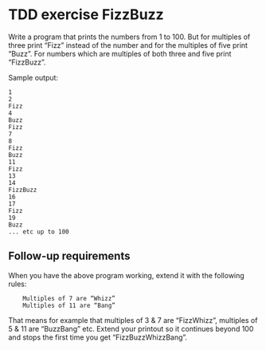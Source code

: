 # TDD exercise FizzBuzz

Write a program that prints the numbers from 1 to 100. But for multiples of three print “Fizz” instead of the number and for the multiples of five print “Buzz”. For numbers which are multiples of both three and five print “FizzBuzz”.

Sample output:
```
1
2
Fizz
4
Buzz
Fizz
7
8
Fizz
Buzz
11
Fizz
13
14
FizzBuzz
16
17
Fizz
19
Buzz
... etc up to 100
```

## Follow-up requirements

When you have the above program working, extend it with the following rules:

```
    Multiples of 7 are “Whizz”
    Multiples of 11 are “Bang”
```

That means for example that multiples of 3 & 7 are “FizzWhizz”, multiples of 5 & 11 are “BuzzBang” etc. Extend your printout so it continues beyond 100 and stops the first time you get “FizzBuzzWhizzBang”.